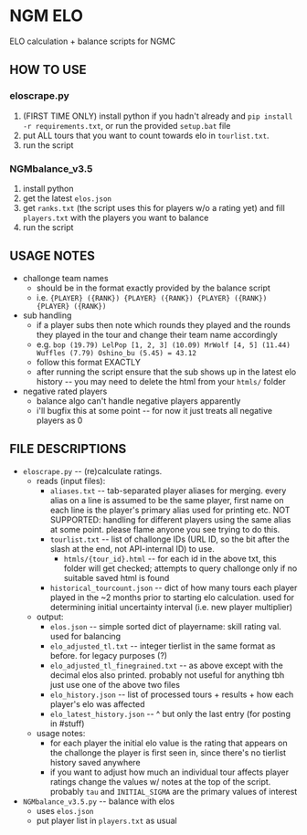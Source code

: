 # NGM ELO

ELO calculation + balance scripts for NGMC

## HOW TO USE

### eloscrape.py 

1. (FIRST TIME ONLY) install python if you hadn't already and `pip install -r requirements.txt`, or run the provided `setup.bat` file
2. put ALL tours that you want to count towards elo in `tourlist.txt`.
3. run the script 

### NGMbalance_v3.5 

1. install python 
2. get the latest `elos.json` 
3. get `ranks.txt` (the script uses this for players w/o a rating yet) and fill `players.txt` with the players you want to balance 
4. run the script

## USAGE NOTES

- challonge team names 
	- should be in the format exactly provided by the balance script 
	- i.e. `{PLAYER} ({RANK}) {PLAYER} ({RANK}) {PLAYER} ({RANK}) {PLAYER} ({RANK}) `
- sub handling 
	- if a player subs then note which rounds they played and the rounds they played in the tour and change their team name accordingly
	- e.g. `bop (19.79) LelPop [1, 2, 3] (10.09) MrWolf [4, 5] (11.44) Wuffles (7.79) Oshino_bu (5.45) = 43.12`
	- follow this format EXACTLY
	- after running the script ensure that the sub shows up in the latest elo history -- you may need to delete the html from your `htmls/` folder
- negative rated players 
	- balance algo can't handle negative players apparently 
	- i'll bugfix this at some point -- for now it just treats all negative players as 0

## FILE DESCRIPTIONS

- `eloscrape.py` -- (re)calculate ratings.
	- reads (input files):
		- `aliases.txt` -- tab-separated player aliases for merging. every alias on a line is assumed to be the same player, first name on each line  is the player's primary alias used for printing etc. NOT SUPPORTED: handling for different players using the same alias at some point. please flame anyone you see trying to do this.
		- `tourlist.txt` -- list of challonge IDs (URL ID, so the bit after the slash at the end, not API-internal ID) to use.
			- `htmls/{tour_id}.html` -- for each id in the above txt, this folder will get checked; attempts to query challonge only if no suitable saved html is found 
		- `historical_tourcount.json` -- dict of how many tours each player played in the ~2 months prior to starting elo calculation. used for determining initial uncertainty interval (i.e. new player multiplier)
	- output:
		- `elos.json` -- simple sorted dict of playername: skill rating val. used for balancing
		- `elo_adjusted_tl.txt` -- integer tierlist in the same format as before. for legacy purposes (?)
		- `elo_adjusted_tl_finegrained.txt` -- as above except with the decimal elos also printed. probably not useful for anything tbh just use one of the above two files 
		- `elo_history.json` -- list of processed tours + results + how each player's elo was affected 
		- `elo_latest_history.json` -- ^ but only the last entry (for posting in #stuff)
	- usage notes:
		- for each player the initial elo value is the rating that appears on the challonge the player is first seen in, since there's no tierlist history saved anywhere 
		- if you want to adjust how much an individual tour affects player ratings change the values w/ notes at the top of the script. probably `tau` and `INITIAL_SIGMA` are the primary values of interest
- `NGMbalance_v3.5.py` -- balance with elos 
	- uses `elos.json` 
	- put player list in `players.txt` as usual 